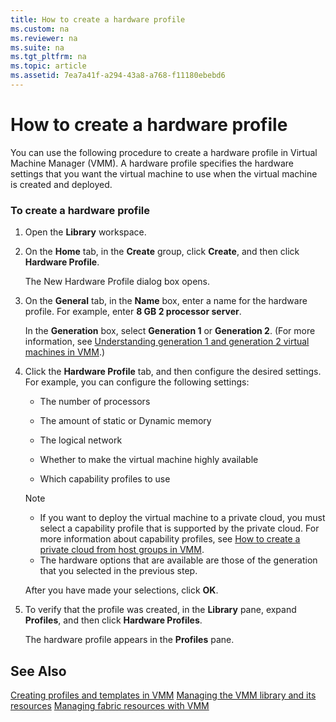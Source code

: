 ```yaml
---
title: How to create a hardware profile
ms.custom: na
ms.reviewer: na
ms.suite: na
ms.tgt_pltfrm: na
ms.topic: article
ms.assetid: 7ea7a41f-a294-43a8-a768-f11180ebebd6
---
```

# How to create a hardware profile
You can use the following procedure to create a hardware profile in Virtual Machine Manager \(VMM\). A hardware profile specifies the hardware settings that you want the virtual machine to use when the virtual machine is created and deployed.

### To create a hardware profile

1.  Open the **Library** workspace.

2.  On the **Home** tab, in the **Create** group, click **Create**, and then click **Hardware Profile**.

    The New Hardware Profile dialog box opens.

3.  On the **General** tab, in the **Name** box, enter a name for the hardware profile. For example, enter **8 GB 2 processor server**.

    In the **Generation** box, select **Generation 1** or **Generation 2**. \(For more information, see [Understanding generation 1 and generation 2 virtual machines in VMM](Understanding-generation-1-and-generation-2-virtual-machines-in-VMM.md).\)

4.  Click the **Hardware Profile** tab, and then configure the desired settings. For example, you can configure the following settings:

    -   The number of processors

    -   The amount of static or Dynamic memory

    -   The logical network

    -   Whether to make the virtual machine highly available

    -   Which capability profiles to use

    > [!NOTE]
    > -   If you want to deploy the virtual machine to a private cloud, you must select a capability profile that is supported by the private cloud. For more information about capability profiles, see [How to create a private cloud from host groups in VMM](How-to-create-a-private-cloud-from-host-groups-in-VMM.md).
    > -   The hardware options that are available are those of the generation that you selected in the previous step.

    After you have made your selections, click **OK**.

5.  To verify that the profile was created, in the **Library** pane, expand **Profiles**, and then click **Hardware Profiles**.

    The hardware profile appears in the **Profiles** pane.

## See Also
[Creating profiles and templates in VMM](Creating-profiles-and-templates-in-VMM.md)
[Managing the VMM library and its resources](Managing-the-VMM-library-and-its-resources.md)
[Managing fabric resources with VMM](Managing-fabric-resources-with-VMM.md)


